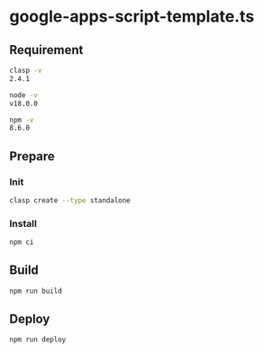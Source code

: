# google-apps-script-template.ts

## Requirement

```bash
clasp -v
2.4.1
```

```bash
node -v
v18.0.0
```

```bash
npm -v
8.6.0
```

## Prepare

### Init

```bash
clasp create --type standalone
```

### Install

```bash
npm ci
```

## Build

```bash
npm run build
```

## Deploy

```bash
npm run deploy
```
